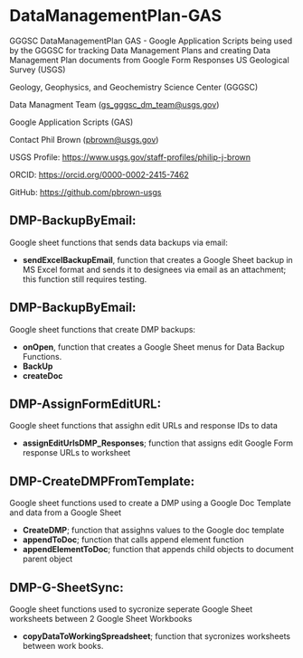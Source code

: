 # DataManagementPlan-GAS
GGGSC DataManagementPlan GAS - Google Application Scripts being used by the GGGSC for tracking Data Management Plans and creating Data Management Plan documents from Google Form Responses
US Geological Survey (USGS)

Geology, Geophysics, and Geochemistry Science Center (GGGSC)

Data Managment Team (gs_gggsc_dm_team@usgs.gov)

Google Application Scripts (GAS)

Contact Phil Brown (pbrown@usgs.gov)

USGS Profile: https://www.usgs.gov/staff-profiles/philip-j-brown

ORCID: https://orcid.org/0000-0002-2415-7462

GitHub: https://github.com/pbrown-usgs


## DMP-BackupByEmail:

Google sheet functions that sends data backups via email:

- **sendExcelBackupEmail**, function that creates a Google Sheet backup in MS Excel format and sends it to designees via email as an attachment; this function still requires testing.

## DMP-BackupByEmail:

Google sheet functions that create DMP backups:

- **onOpen**, function that creates a Google Sheet menus for Data Backup Functions.
- **BackUp**
- **createDoc**


## DMP-AssignFormEditURL:
Google sheet functions that assighn edit URLs and response IDs to data

- **assignEditUrlsDMP_Responses**; function that assigns edit Google Form response URLs to worksheet

## DMP-CreateDMPFromTemplate:
Google sheet functions used to create a DMP using a Google Doc Template and data from a Google Sheet

- **CreateDMP**; function that assighns values to the Google doc template
- **appendToDoc**; function that calls append element function
- **appendElementToDoc**; function that appends child objects to document parent object

## DMP-G-SheetSync:
Google sheet functions used to sycronize seperate Google Sheet worksheets between 2 Google Sheet Workbooks

- **copyDataToWorkingSpreadsheet**; function that sycronizes worksheets between work books.  


